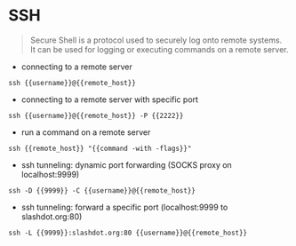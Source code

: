 # SSH

> Secure Shell is a protocol used to securely log onto remote systems.
> It can be used for logging or executing commands on a remote server.

- connecting to a remote server

`ssh {{username}}@{{remote_host}}`

- connecting to a remote server with specific port

`ssh {{username}}@{{remote_host}} -P {{2222}}`

- run a command on a remote server
 
`ssh {{remote_host}} "{{command -with -flags}}"`

- ssh tunneling: dynamic port forwarding (SOCKS proxy on localhost:9999) 

`ssh -D {{9999}} -C {{username}}@{{remote_host}}`

- ssh tunneling: forward a specific port (localhost:9999 to slashdot.org:80)

`ssh -L {{9999}}:slashdot.org:80 {{username}}@{{remote_host}}`
